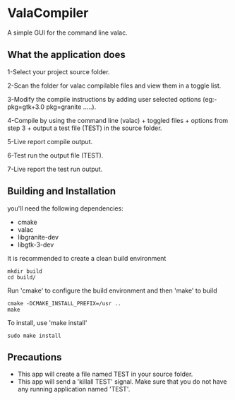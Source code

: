 # ValaCompiler
A simple GUI for the command line valac.

## What the application does
1-Select your project source folder.

2-Scan the folder for valac compilable files and view them in a toggle list.

3-Modify the compile instructions by adding user selected options (eg:- pkg=gtk+3.0 pkg=granite .....).

4-Compile by using the command line (valac) + toggled files + options from step 3 + output a test file (TEST) in the source folder.

5-Live report compile output.

6-Test run the output file (TEST).

7-Live report the test run output.

## Building and Installation

you'll need the following dependencies:
* cmake
* valac
* libgranite-dev
* libgtk-3-dev

It is recommended to create a clean build environment

    mkdir build
    cd build/

Run 'cmake' to configure the build environment and then 'make' to build

    cmake -DCMAKE_INSTALL_PREFIX=/usr ..
    make

To install, use 'make install'

    sudo make install

## Precautions

* This app will create a file named TEST in your source folder.
* This app will send a 'killall TEST' signal. Make sure that you do not have any running application named 'TEST'.

